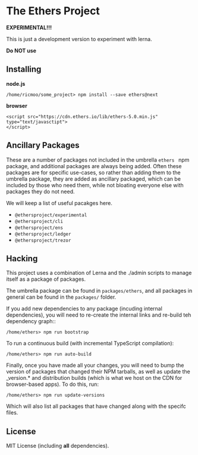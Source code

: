 The Ethers Project
==================

**EXPERIMENTAL!!!**

This is just a development version to experiment with lerna.

**Do NOT use**


Installing
----------

**node.js**

```
/home/ricmoo/some_project> npm install --save ethers@next
```

**browser**

```
<script src="https://cdn.ethers.io/lib/ethers-5.0.min.js" type="text/javasctipt">
</script>
```


Ancillary Packages
------------------

These are a number of packages not included in the umbrella `ethers ` npm package, and
additional packages are always being added. Often these packages are for specific
use-cases, so rather than adding them to the umbrella package, they are added as
ancillary packaged, which can be included by those who need them, while not bloating
everyone else with packages they do not need.

We will keep a list of useful pacakges here.

- `@ethersproject/experimental`
- `@ethersproject/cli`
- `@ethersproject/ens`
- `@ethersproject/ledger`
- `@ethersproject/trezor`


Hacking
-------

This project uses a combination of Lerna and the ./admin scripts to manage
itself as a package of packages.

The umbrella package can be found in `packages/ethers`, and all packages in general
can be found in the `packages/` folder.

If you add new dependencies to any package (incuding internal dependencies), you will
need to re-create the internal links and re-build teh dependency graph::

```
/home/ethers> npm run bootstrap
```

To run a continuous build (with incremental TypeScript compilation):

```
/home/ethers> npm run auto-build
```

Finally, once you have made all your changes, you will need to bump the version
of packages that changed their NPM tarballs, as well as update the _version.*
and distribution builds (which is what we host on the CDN for browser-based
apps). To do this, run:


```
/home/ethers> npm run update-versions
```

Which will also list all packages that have changed along with the specifc files.


License
-------

MIT License (including **all** dependencies).

